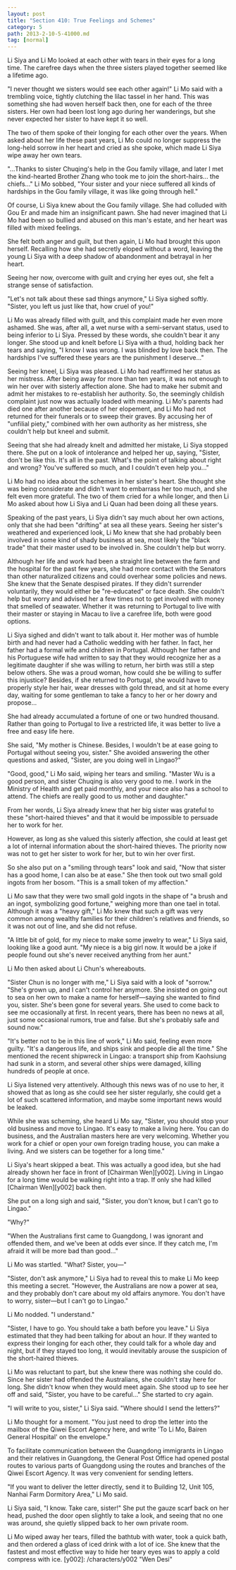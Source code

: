 ```yaml
---
layout: post
title: "Section 410: True Feelings and Schemes"
category: 5
path: 2013-2-10-5-41000.md
tag: [normal]
---
```


Li Siya and Li Mo looked at each other with tears in their eyes for a long time. The carefree days when the three sisters played together seemed like a lifetime ago.

"I never thought we sisters would see each other again!" Li Mo said with a trembling voice, tightly clutching the lilac tassel in her hand. This was something she had woven herself back then, one for each of the three sisters. Her own had been lost long ago during her wanderings, but she never expected her sister to have kept it so well.

The two of them spoke of their longing for each other over the years. When asked about her life these past years, Li Mo could no longer suppress the long-held sorrow in her heart and cried as she spoke, which made Li Siya wipe away her own tears.

"...Thanks to sister Chuqing's help in the Gou family village, and later I met the kind-hearted Brother Zhang who took me to join the short-hairs... the chiefs..." Li Mo sobbed, "Your sister and your niece suffered all kinds of hardships in the Gou family village, it was like going through hell."

Of course, Li Siya knew about the Gou family village. She had colluded with Gou Er and made him an insignificant pawn. She had never imagined that Li Mo had been so bullied and abused on this man's estate, and her heart was filled with mixed feelings.

She felt both anger and guilt, but then again, Li Mo had brought this upon herself. Recalling how she had secretly eloped without a word, leaving the young Li Siya with a deep shadow of abandonment and betrayal in her heart.

Seeing her now, overcome with guilt and crying her eyes out, she felt a strange sense of satisfaction.

"Let's not talk about these sad things anymore," Li Siya sighed softly. "Sister, you left us just like that, how cruel of you!"

Li Mo was already filled with guilt, and this complaint made her even more ashamed. She was, after all, a wet nurse with a semi-servant status, used to being inferior to Li Siya. Pressed by these words, she couldn't bear it any longer. She stood up and knelt before Li Siya with a thud, holding back her tears and saying, "I know I was wrong. I was blinded by love back then. The hardships I've suffered these years are the punishment I deserve..."

Seeing her kneel, Li Siya was pleased. Li Mo had reaffirmed her status as her mistress. After being away for more than ten years, it was not enough to win her over with sisterly affection alone. She had to make her submit and admit her mistakes to re-establish her authority. So, the seemingly childish complaint just now was actually loaded with meaning. Li Mo's parents had died one after another because of her elopement, and Li Mo had not returned for their funerals or to sweep their graves. By accusing her of "unfilial piety," combined with her own authority as her mistress, she couldn't help but kneel and submit.

Seeing that she had already knelt and admitted her mistake, Li Siya stopped there. She put on a look of intolerance and helped her up, saying, "Sister, don't be like this. It's all in the past. What's the point of talking about right and wrong? You've suffered so much, and I couldn't even help you..."

Li Mo had no idea about the schemes in her sister's heart. She thought she was being considerate and didn't want to embarrass her too much, and she felt even more grateful. The two of them cried for a while longer, and then Li Mo asked about how Li Siya and Li Quan had been doing all these years.

Speaking of the past years, Li Siya didn't say much about her own actions, only that she had been "drifting" at sea all these years. Seeing her sister's weathered and experienced look, Li Mo knew that she had probably been involved in some kind of shady business at sea, most likely the "black trade" that their master used to be involved in. She couldn't help but worry.

Although her life and work had been a straight line between the farm and the hospital for the past few years, she had more contact with the Senators than other naturalized citizens and could overhear some policies and news. She knew that the Senate despised pirates. If they didn't surrender voluntarily, they would either be "re-educated" or face death. She couldn't help but worry and advised her a few times not to get involved with money that smelled of seawater. Whether it was returning to Portugal to live with their master or staying in Macau to live a carefree life, both were good options.

Li Siya sighed and didn't want to talk about it. Her mother was of humble birth and had never had a Catholic wedding with her father. In fact, her father had a formal wife and children in Portugal. Although her father and his Portuguese wife had written to say that they would recognize her as a legitimate daughter if she was willing to return, her birth was still a step below others. She was a proud woman, how could she be willing to suffer this injustice? Besides, if she returned to Portugal, she would have to properly style her hair, wear dresses with gold thread, and sit at home every day, waiting for some gentleman to take a fancy to her or her dowry and propose...

She had already accumulated a fortune of one or two hundred thousand. Rather than going to Portugal to live a restricted life, it was better to live a free and easy life here.

She said, "My mother is Chinese. Besides, I wouldn't be at ease going to Portugal without seeing you, sister." She avoided answering the other questions and asked, "Sister, are you doing well in Lingao?"

"Good, good," Li Mo said, wiping her tears and smiling. "Master Wu is a good person, and sister Chuqing is also very good to me. I work in the Ministry of Health and get paid monthly, and your niece also has a school to attend. The chiefs are really good to us mother and daughter."

From her words, Li Siya already knew that her big sister was grateful to these "short-haired thieves" and that it would be impossible to persuade her to work for her.

However, as long as she valued this sisterly affection, she could at least get a lot of internal information about the short-haired thieves. The priority now was not to get her sister to work for her, but to win her over first.

So she also put on a "smiling through tears" look and said, "Now that sister has a good home, I can also be at ease." She then took out two small gold ingots from her bosom. "This is a small token of my affection."

Li Mo saw that they were two small gold ingots in the shape of "a brush and an ingot, symbolizing good fortune," weighing more than one tael in total. Although it was a "heavy gift," Li Mo knew that such a gift was very common among wealthy families for their children's relatives and friends, so it was not out of line, and she did not refuse.

"A little bit of gold, for my niece to make some jewelry to wear," Li Siya said, looking like a good aunt. "My niece is a big girl now. It would be a joke if people found out she's never received anything from her aunt."

Li Mo then asked about Li Chun's whereabouts.

"Sister Chun is no longer with me," Li Siya said with a look of "sorrow." "She's grown up, and I can't control her anymore. She insisted on going out to sea on her own to make a name for herself—saying she wanted to find you, sister. She's been gone for several years. She used to come back to see me occasionally at first. In recent years, there has been no news at all, just some occasional rumors, true and false. But she's probably safe and sound now."

"It's better not to be in this line of work," Li Mo said, feeling even more guilty. "It's a dangerous life, and ships sink and people die all the time." She mentioned the recent shipwreck in Lingao: a transport ship from Kaohsiung had sunk in a storm, and several other ships were damaged, killing hundreds of people at once.

Li Siya listened very attentively. Although this news was of no use to her, it showed that as long as she could see her sister regularly, she could get a lot of such scattered information, and maybe some important news would be leaked.

While she was scheming, she heard Li Mo say, "Sister, you should stop your old business and move to Lingao. It's easy to make a living here. You can do business, and the Australian masters here are very welcoming. Whether you work for a chief or open your own foreign trading house, you can make a living. And we sisters can be together for a long time."

Li Siya's heart skipped a beat. This was actually a good idea, but she had already shown her face in front of [Chairman Wen][y002]. Living in Lingao for a long time would be walking right into a trap. If only she had killed [Chairman Wen][y002] back then.

She put on a long sigh and said, "Sister, you don't know, but I can't go to Lingao."

"Why?"

"When the Australians first came to Guangdong, I was ignorant and offended them, and we've been at odds ever since. If they catch me, I'm afraid it will be more bad than good..."

Li Mo was startled. "What? Sister, you—"

"Sister, don't ask anymore," Li Siya had to reveal this to make Li Mo keep this meeting a secret. "However, the Australians are now a power at sea, and they probably don't care about my old affairs anymore. You don't have to worry, sister—but I can't go to Lingao."

Li Mo nodded. "I understand."

"Sister, I have to go. You should take a bath before you leave." Li Siya estimated that they had been talking for about an hour. If they wanted to express their longing for each other, they could talk for a whole day and night, but if they stayed too long, it would inevitably arouse the suspicion of the short-haired thieves.

Li Mo was reluctant to part, but she knew there was nothing she could do. Since her sister had offended the Australians, she couldn't stay here for long. She didn't know when they would meet again. She stood up to see her off and said, "Sister, you have to be careful..." She started to cry again.

"I will write to you, sister," Li Siya said. "Where should I send the letters?"

Li Mo thought for a moment. "You just need to drop the letter into the mailbox of the Qiwei Escort Agency here, and write 'To Li Mo, Bairen General Hospital' on the envelope."

To facilitate communication between the Guangdong immigrants in Lingao and their relatives in Guangdong, the General Post Office had opened postal routes to various parts of Guangdong using the routes and branches of the Qiwei Escort Agency. It was very convenient for sending letters.

"If you want to deliver the letter directly, send it to Building 12, Unit 105, Nanhai Farm Dormitory Area," Li Mo said.

Li Siya said, "I know. Take care, sister!" She put the gauze scarf back on her head, pushed the door open slightly to take a look, and seeing that no one was around, she quietly slipped back to her own private room.

Li Mo wiped away her tears, filled the bathtub with water, took a quick bath, and then ordered a glass of iced drink with a lot of ice. She knew that the fastest and most effective way to hide her teary eyes was to apply a cold compress with ice.
[y002]: /characters/y002 "Wen Desi"